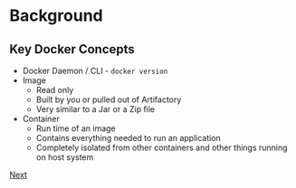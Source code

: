 # Background 

## Key Docker Concepts 
* Docker Daemon / CLI  - `docker version`
* Image 
  * Read only 
  * Built by you or pulled out of Artifactory 
  * Very similar to a Jar or a Zip file
* Container 
  * Run time of an image 
  * Contains everything needed to run an application
  * Completely isolated from other containers and other things running on host system


[Next](../hands-on/dockerrun.md)
